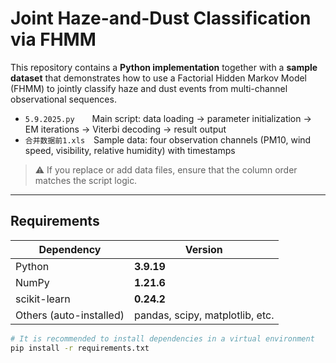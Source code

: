 # Joint Haze-and-Dust Classification via FHMM

This repository contains a **Python implementation** together with a **sample dataset** that demonstrates how to use a Factorial Hidden Markov Model (FHMM) to jointly classify haze and dust events from multi-channel observational sequences.

- `5.9.2025.py`  Main script: data loading → parameter initialization → EM iterations → Viterbi decoding → result output  
- `合并数据前1.xls` Sample data: four observation channels (PM10, wind speed, visibility, relative humidity) with timestamps

> ⚠️  If you replace or add data files, ensure that the column order matches the script logic.

---

## Requirements

| Dependency     | Version |
| -------------- | ------- |
| Python         | **3.9.19** |
| NumPy          | **1.21.6** |
| scikit-learn   | **0.24.2** |
| Others (auto-installed) | pandas, scipy, matplotlib, etc. |

```bash
# It is recommended to install dependencies in a virtual environment
pip install -r requirements.txt
